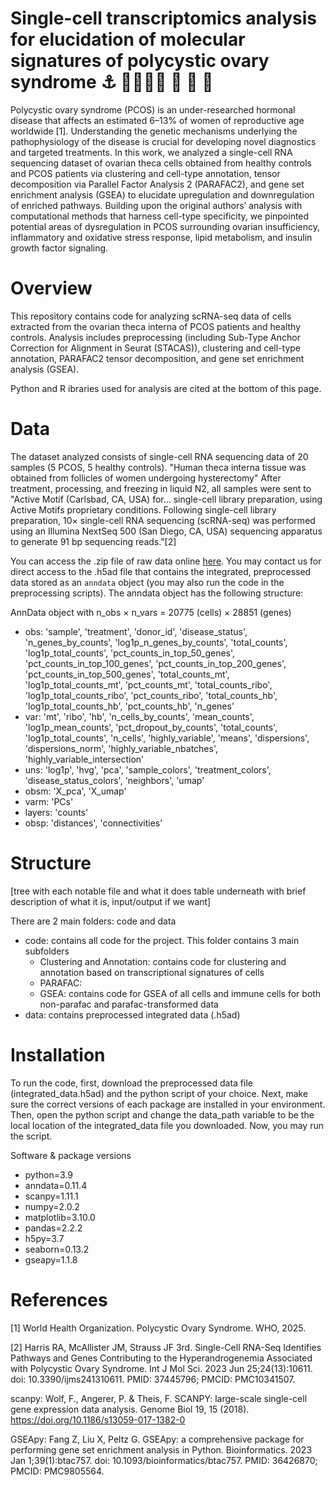 # Single-cell transcriptomics analysis for elucidation of molecular signatures of polycystic ovary syndrome ⚓️ 👩‍👩‍👧‍👦 🤺 🍄 🧬
Polycystic ovary syndrome (PCOS) is an under-researched hormonal disease that affects an estimated 6–13% of women of reproductive age worldwide [1]. Understanding the genetic mechanisms underlying the pathophysiology of the disease is crucial for developing novel diagnostics and targeted treatments. In this work, we analyzed a single-cell RNA sequencing dataset of ovarian theca cells obtained from healthy controls and PCOS patients via clustering and cell-type annotation, tensor decomposition via Parallel Factor Analysis 2 (PARAFAC2), and gene set enrichment analysis (GSEA) to elucidate upregulation and downregulation of enriched pathways. Building upon the original authors’ analysis with computational methods that harness cell-type specificity, we pinpointed potential areas of dysregulation in PCOS surrounding ovarian insufficiency, inflammatory and oxidative stress response, lipid metabolism, and insulin growth factor signaling. 

# Overview
This repository contains code for analyzing scRNA-seq data of cells extracted from the ovarian theca interna of PCOS patients and healthy controls. Analysis includes preprocessing (including Sub-Type Anchor Correction for Alignment in Seurat (STACAS)), clustering and cell-type annotation, PARAFAC2 tensor decomposition, and gene set enrichment analysis (GSEA).

Python and R ibraries used for analysis are cited at the bottom of this page.

# Data
The dataset analyzed consists of single-cell RNA sequencing data of 20 samples (5 PCOS, 5 healthy controls). "Human theca interna tissue was obtained from follicles of women undergoing hysterectomy" After treatment, processing, and freezing in liquid N2, all samples were sent to "Active Motif (Carlsbad, CA, USA) for... single-cell library preparation, using Active Motifs proprietary conditions. Following single-cell library preparation, 10× single-cell RNA sequencing (scRNA-seq) was performed using an Illumina NextSeq 500 (San Diego, CA, USA) sequencing apparatus to generate 91 bp sequencing reads."[2]

You can access the .zip file of raw data online [here](https://zenodo.org/records/7942968). You may contact us for direct access to the .h5ad file that contains the integrated, preprocessed data stored as an `anndata` object (you may also run the code in the preprocessing scripts). The anndata object has the following structure:

AnnData object with n_obs × n_vars = 20775 (cells) × 28851 (genes)
- obs: 'sample', 'treatment', 'donor_id', 'disease_status', 'n_genes_by_counts', 'log1p_n_genes_by_counts', 'total_counts', 'log1p_total_counts', 'pct_counts_in_top_50_genes', 'pct_counts_in_top_100_genes', 'pct_counts_in_top_200_genes', 'pct_counts_in_top_500_genes', 'total_counts_mt', 'log1p_total_counts_mt', 'pct_counts_mt', 'total_counts_ribo', 'log1p_total_counts_ribo', 'pct_counts_ribo', 'total_counts_hb', 'log1p_total_counts_hb', 'pct_counts_hb', 'n_genes'
- var: 'mt', 'ribo', 'hb', 'n_cells_by_counts', 'mean_counts', 'log1p_mean_counts', 'pct_dropout_by_counts', 'total_counts', 'log1p_total_counts', 'n_cells', 'highly_variable', 'means', 'dispersions', 'dispersions_norm', 'highly_variable_nbatches', 'highly_variable_intersection'
- uns: 'log1p', 'hvg', 'pca', 'sample_colors', 'treatment_colors', 'disease_status_colors', 'neighbors', 'umap'
- obsm: 'X_pca', 'X_umap'
- varm: 'PCs'
- layers: 'counts'
- obsp: 'distances', 'connectivities'

# Structure
[tree with each notable file and what it does
table underneath with brief description of what it is, input/output if we want]

There are 2 main folders: code and data

- code: contains all code for the project. This folder contains 3 main subfolders
  - Clustering and Annotation: contains code for clustering and annotation based on transcriptional signatures of cells
  - PARAFAC:
  - GSEA: contains code for GSEA of all cells and immune cells for both non-parafac and parafac-transformed data
- data: contains preprocessed integrated data (.h5ad)

# Installation
To run the code, first, download the preprocessed data file (integrated_data.h5ad) and the python script of your choice. Next, make sure the correct versions of each package are installed in your environment. Then, open the python script and change the data_path variable to be the local location of the integrated_data file you downloaded. Now, you may run the script. 

Software & package versions
 - python=3.9
 - anndata=0.11.4
 - scanpy=1.11.1
 - numpy=2.0.2
 - matplotlib=3.10.0
 - pandas=2.2.2
 - h5py=3.7
 - seaborn=0.13.2
 - gseapy=1.1.8


# References
[1] World Health Organization. Polycystic Ovary Syndrome. WHO, 2025.

[2] Harris RA, McAllister JM, Strauss JF 3rd. Single-Cell RNA-Seq Identifies Pathways and Genes Contributing to the Hyperandrogenemia Associated with Polycystic Ovary Syndrome. Int J Mol Sci. 2023 Jun 25;24(13):10611. doi: 10.3390/ijms241310611. PMID: 37445796; PMCID: PMC10341507.

scanpy: Wolf, F., Angerer, P. & Theis, F. SCANPY: large-scale single-cell gene expression data analysis. Genome Biol 19, 15 (2018). https://doi.org/10.1186/s13059-017-1382-0

GSEApy: Fang Z, Liu X, Peltz G. GSEApy: a comprehensive package for performing gene set enrichment analysis in Python. Bioinformatics. 2023 Jan 1;39(1):btac757. doi: 10.1093/bioinformatics/btac757. PMID: 36426870; PMCID: PMC9805564.



